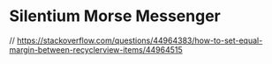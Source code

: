 # Silentium Morse Messenger

// https://stackoverflow.com/questions/44964383/how-to-set-equal-margin-between-recyclerview-items/44964515
